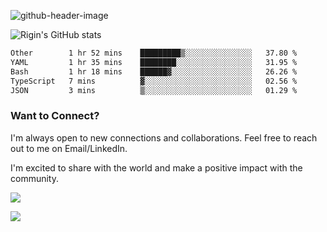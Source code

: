 
![github-header-image](https://github.com/riginoommen/riginoommen/assets/3840244/889cae65-df55-4cda-86cc-bf21bf1f2e96)

![Rigin's GitHub stats](https://github-readme-stats.vercel.app/api?username=riginoommen\&show_icons=true\&show=reviews,discussions_started,discussions_answered,prs_merged,prs_merged_percentage)


<!--START_SECTION:waka-->

```txt
Other        1 hr 52 mins    █████████▒░░░░░░░░░░░░░░░   37.80 %
YAML         1 hr 35 mins    ████████░░░░░░░░░░░░░░░░░   31.95 %
Bash         1 hr 18 mins    ██████▓░░░░░░░░░░░░░░░░░░   26.26 %
TypeScript   7 mins          ▓░░░░░░░░░░░░░░░░░░░░░░░░   02.56 %
JSON         3 mins          ▒░░░░░░░░░░░░░░░░░░░░░░░░   01.29 %
```

<!--END_SECTION:waka-->

### Want to Connect?

I'm always open to new connections and collaborations. Feel free to reach out to me on Email/LinkedIn.

I'm excited to share with the world and make a positive impact with the community.

![](https://komarev.com/ghpvc/?username=riginoommen)

![](https://hit.yhype.me/github/profile?user_id=3840244)

